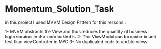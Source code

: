 # Momentum_Solution_Task 


in this project I used MVVM Design Pattern for this reasons : 

1- MVVM abstracts the View and thus reduces the quantity of business logic required in the code behind it.
2- The ViewModel can be easier to unit test than viewController in MVC
3- No duplicated code to update views.


